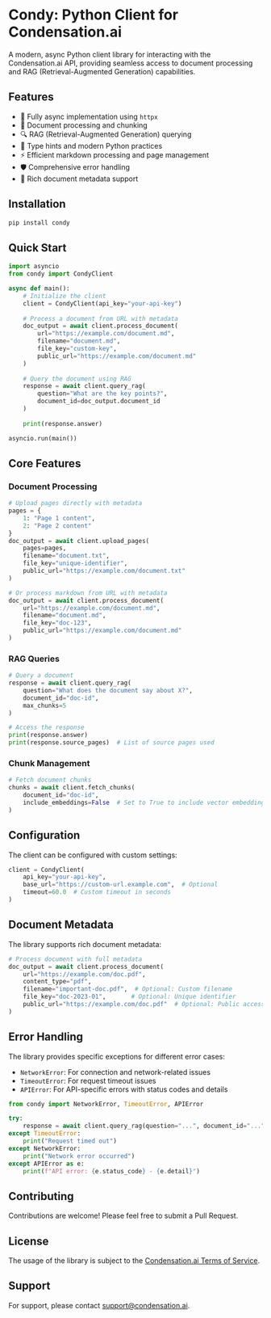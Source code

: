 # Condy: Python Client for Condensation.ai

A modern, async Python client library for interacting with the Condensation.ai API, providing seamless access to document processing and RAG (Retrieval-Augmented Generation) capabilities.

## Features

- 🚀 Fully async implementation using `httpx`
- 📄 Document processing and chunking
- 🔍 RAG (Retrieval-Augmented Generation) querying
- 💪 Type hints and modern Python practices
- ⚡ Efficient markdown processing and page management
- 🛡️ Comprehensive error handling
- 📝 Rich document metadata support

## Installation

```bash
pip install condy
```

## Quick Start

```python
import asyncio
from condy import CondyClient

async def main():
    # Initialize the client
    client = CondyClient(api_key="your-api-key")
    
    # Process a document from URL with metadata
    doc_output = await client.process_document(
        url="https://example.com/document.md",
        filename="document.md",
        file_key="custom-key",
        public_url="https://example.com/document.md"
    )
    
    # Query the document using RAG
    response = await client.query_rag(
        question="What are the key points?",
        document_id=doc_output.document_id
    )
    
    print(response.answer)

asyncio.run(main())
```

## Core Features

### Document Processing

```python
# Upload pages directly with metadata
pages = {
    1: "Page 1 content",
    2: "Page 2 content"
}
doc_output = await client.upload_pages(
    pages=pages,
    filename="document.txt",
    file_key="unique-identifier",
    public_url="https://example.com/document.txt"
)

# Or process markdown from URL with metadata
doc_output = await client.process_document(
    url="https://example.com/document.md",
    filename="document.md",
    file_key="doc-123",
    public_url="https://example.com/document.md"
)
```

### RAG Queries

```python
# Query a document
response = await client.query_rag(
    question="What does the document say about X?",
    document_id="doc-id",
    max_chunks=5
)

# Access the response
print(response.answer)
print(response.source_pages)  # List of source pages used
```

### Chunk Management

```python
# Fetch document chunks
chunks = await client.fetch_chunks(
    document_id="doc-id",
    include_embeddings=False  # Set to True to include vector embeddings
)
```

## Configuration

The client can be configured with custom settings:

```python
client = CondyClient(
    api_key="your-api-key",
    base_url="https://custom-url.example.com",  # Optional
    timeout=60.0  # Custom timeout in seconds
)
```

## Document Metadata

The library supports rich document metadata:

```python
# Process document with full metadata
doc_output = await client.process_document(
    url="https://example.com/doc.pdf",
    content_type="pdf",
    filename="important-doc.pdf",  # Optional: Custom filename
    file_key="doc-2023-01",       # Optional: Unique identifier
    public_url="https://example.com/doc.pdf"  # Optional: Public access URL
)
```

## Error Handling

The library provides specific exceptions for different error cases:

- `NetworkError`: For connection and network-related issues
- `TimeoutError`: For request timeout issues
- `APIError`: For API-specific errors with status codes and details

```python
from condy import NetworkError, TimeoutError, APIError

try:
    response = await client.query_rag(question="...", document_id="...")
except TimeoutError:
    print("Request timed out")
except NetworkError:
    print("Network error occurred")
except APIError as e:
    print(f"API error: {e.status_code} - {e.detail}")
```

## Contributing

Contributions are welcome! Please feel free to submit a Pull Request.

## License

The usage of the library is subject to the [Condensation.ai Terms of Service](https://condensation.ai/terms-and-conditions).

## Support

For support, please contact support@condensation.ai.
